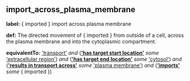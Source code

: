 ## import_across_plasma_membrane
__label:__ \{ imported \} import across plasma membrane

__def:__ The directed movement of \{ imported \} from outside of a cell, across the plasma membrane and into the cytoplasmic compartment.

__equivalentTo:__ ['transport'](http://purl.obolibrary.org/obo/GO_0006810) _and_ (__['has target start location'](http://purl.obolibrary.org/obo/RO_0002338)__ _some_ ['extracellular region'](http://purl.obolibrary.org/obo/GO_0005576)) _and_ (__['has target end location'](http://purl.obolibrary.org/obo/RO_0002339)__ _some_ ['cytosol'](http://purl.obolibrary.org/obo/GO_0005829)) _and_ (__['results in transport across'](http://purl.obolibrary.org/obo/RO_0002342)__ _some_ ['plasma membrane'](http://purl.obolibrary.org/obo/GO_0005886)) _and_ (__['imports'](http://purl.obolibrary.org/obo/RO_0002340)__ _some_ { imported })

